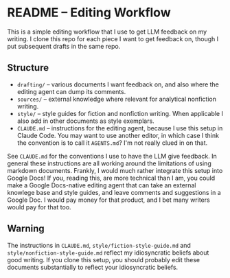 # README – Editing Workflow

This is a simple editing workflow that I use to get LLM feedback on my writing. I clone this repo for each piece I want to get feedback on, though I put subsequent drafts in the same repo. 

## Structure

* `drafting/` – various documents I want feedback on, and also where the editing agent can dump its comments. 
* `sources/` – external knowledge where relevant for analytical nonfiction writing.
* `style/` – style guides for fiction and nonfiction writing. When applicable I also add in other documents as style exemplars.
* `CLAUDE.md` – instructions for the editing agent, because I use this setup in Claude Code. You may want to use another editor, in which case I think the convention is to call it `AGENTS.md`? I'm not really clued in on that.

See `CLAUDE.md` for the conventions I use to have the LLM give feedback. In general these instructions are all working around the limitations of using markdown documents. Frankly, I would much rather integrate this setup into Google Docs! If you, reading this, are more technical than I am, you could make a Google Docs-native editing agent that can take an external knowlege base and style guides, and leave comments and suggestions in a Google Doc. I would pay money for that product, and I bet many writers would pay for that too.

## Warning

The instructions in `CLAUDE.md`, `style/fiction-style-guide.md` and `style/nonfiction-style-guide.md` reflect my idiosyncratic beliefs about good writing. If you clone this setup, you should probably edit these documents substantially to reflect your idiosyncratic beliefs. 
